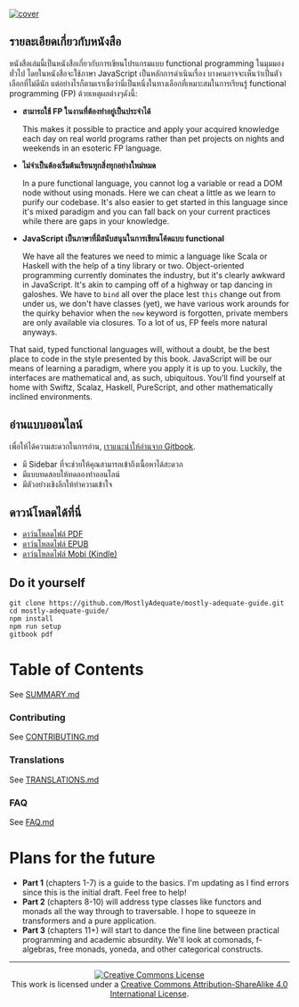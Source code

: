 [![cover](images/cover.png)](SUMMARY.md)

## รายละเอียดเกี่ยวกับหนังสือ

หนังสือเล่มนี้เป็นหนังสือเกี่ยวกับการเขียนโปรแกรมแบบ functional programming ในมุมมองทั่วไป โดยในหนังสือจะใช้ภาษา JavaScript เป็นหลักการดำเนินเรื่อง บางคนอาจจะเห็นว่าเป็นตัวเลือกที่ไม่ดีนัก แต่อย่างไรก็ตามเราเชื่อว่านี่เป็นหนึ่งในทางเลือกที่เหมาะสมในการเรียนรู้ functional programming (FP) ด้วยเหตุผลต่างๆดังนี้:

 * **สามารถใช้ FP ในงานที่ต้องทำอยู่เป็นประจำได้**

    This makes it possible to practice and apply your acquired knowledge each day on real world programs rather than pet projects on nights and weekends in an esoteric FP language.


 * **ไม่จำเป็นต้องเริ่มต้นเรียนทุกสิ่งทุกอย่างใหม่หมด**

    In a pure functional language, you cannot log a variable or read a DOM node without using monads. Here we can cheat a little as we learn to purify our codebase. It's also easier to get started in this language since it's mixed paradigm and you can fall back on your current practices while there are gaps in your knowledge.


 * **JavaScript เป็นภาษาที่มีสนับสนุนในการเขียนโค้ดแบบ functional**

    We have all the features we need to mimic a language like Scala or Haskell with the help of a tiny library or two. Object-oriented programming currently dominates the industry, but it's clearly awkward in JavaScript. It's akin to camping off of a highway or tap dancing in galoshes. We have to `bind` all over the place lest `this` change out from under us, we don't have classes (yet), we have various work arounds for the quirky behavior when the `new` keyword is forgotten, private members are only available via closures. To a lot of us, FP feels more natural anyways.

That said, typed functional languages will, without a doubt, be the best place to code in the style presented by this book. JavaScript will be our means of learning a paradigm, where you apply it is up to you. Luckily, the interfaces are mathematical and, as such, ubiquitous. You'll find yourself at home with Swiftz, Scalaz, Haskell, PureScript, and other mathematically inclined environments.


## อ่านแบบออนไลน์

เพื่อให้ได้ความสะดวกในการอ่าน, [เราแนะนำให้อ่านจาก Gitbook](https://mostly-adequate.gitbooks.io/mostly-adequate-guide/).

- มี Sidebar ที่จะช่วยให้คุณสามารถเข้าถึงเนื้อหาได้สะดวก
- มีแบบทดสอบให้ทดลองทำออนไลน์
- มีตัวอย่างเชิงลึกให้ทำความเข้าใจ


## ดาวน์โหลดได้ที่นี่

* [ดาว์นโหลดไฟล์ PDF](https://www.gitbook.com/download/pdf/book/mostly-adequate/mostly-adequate-guide)
* [ดาว์นโหลดไฟล์ EPUB](https://www.gitbook.com/download/epub/book/mostly-adequate/mostly-adequate-guide)
* [ดาว์นโหลดไฟล์ Mobi (Kindle)](https://www.gitbook.com/download/mobi/book/mostly-adequate/mostly-adequate-guide)


## Do it yourself

```
git clone https://github.com/MostlyAdequate/mostly-adequate-guide.git
cd mostly-adequate-guide/
npm install
npm run setup
gitbook pdf
```


# Table of Contents

See [SUMMARY.md](SUMMARY.md)

### Contributing

See [CONTRIBUTING.md](CONTRIBUTING.md)

### Translations

See [TRANSLATIONS.md](TRANSLATIONS.md)

### FAQ

See [FAQ.md](FAQ.md)



# Plans for the future

* **Part 1** (chapters 1-7) is a guide to the basics. I'm updating as I find errors since this is the initial draft. Feel free to help!
* **Part 2** (chapters 8-10) will address type classes like functors and monads all the way through to traversable. I hope to squeeze in transformers and a pure application.
* **Part 3** (chapters 11+) will start to dance the fine line between practical programming and academic absurdity. We'll look at comonads, f-algebras, free monads, yoneda, and other categorical constructs.


---


<p align="center">
  <a rel="license" href="http://creativecommons.org/licenses/by-sa/4.0/">
    <img alt="Creative Commons License" style="border-width:0" src="https://i.creativecommons.org/l/by-sa/4.0/88x31.png" />
  </a>
  <br />
  This work is licensed under a <a rel="license" href="http://creativecommons.org/licenses/by-sa/4.0/">Creative Commons Attribution-ShareAlike 4.0 International License</a>.
</p>
